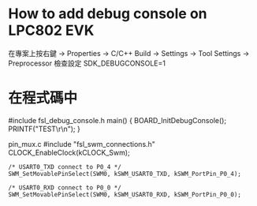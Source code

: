 # How to add debug console on LPC802 EVK
在專案上按右鍵 -> Properties -> C/C++ Build -> Settings -> Tool Settings -> Preprocessor
檢查設定 SDK_DEBUGCONSOLE=1

# 在程式碼中
#include fsl_debug_console.h
main()
{
    BOARD_InitDebugConsole();
    PRINTF("TEST\r\n");
}

pin_mux.c
    #include "fsl_swm_connections.h"
    CLOCK_EnableClock(kCLOCK_Swm);

    /* USART0_TXD connect to P0_4 */
    SWM_SetMovablePinSelect(SWM0, kSWM_USART0_TXD, kSWM_PortPin_P0_4);

    /* USART0_RXD connect to P0_0 */
    SWM_SetMovablePinSelect(SWM0, kSWM_USART0_RXD, kSWM_PortPin_P0_0);